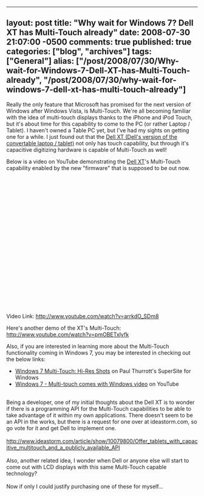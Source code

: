   ---
  layout: post
  title: "Why wait for Windows 7? Dell XT has Multi-Touch already"
  date: 2008-07-30 21:07:00 -0500
  comments: true
  published: true
  categories: ["blog", "archives"]
  tags: ["General"]
  alias: ["/post/2008/07/30/Why-wait-for-Windows-7-Dell-XT-has-Multi-Touch-already", "/post/2008/07/30/why-wait-for-windows-7-dell-xt-has-multi-touch-already"]
  ---
<!-- more -->
<p>
Really the only feature that Microsoft has promised for the next version of Windows after Windows Vista, is Multi-Touch. We&#39;re all becoming familiar with the idea of multi-touch displays thanks to the iPhone and iPod Touch, but it&#39;s about time for this capability to come to the PC (or rather Laptop / Tablet). I haven&#39;t owned a Table PC yet, but I&#39;ve had my sights on getting one for a while. I just found out that the <a href="http://www.dell.com/tablet?s=bsd&amp;cs=04">Dell XT (Dell&#39;s version of the convertable laptop / tablet)</a> not only has touch capability, but through it&#39;s capacitive digitizing hardware is capable of Multi-Touch as well!
</p>
<p>
Below is a video on YouTube demonstrating the <a href="http://www.dell.com/tablet?s=bsd&amp;cs=04">Dell XT</a>&#39;s Multi-Touch capability enabled by the new &quot;firmware&quot; that is supposed to be out now. 
</p>
<div>
<object classid="clsid:d27cdb6e-ae6d-11cf-96b8-444553540000" codebase="http://download.macromedia.com/pub/shockwave/cabs/flash/swflash.cab#version=6,0,40,0" width="425" height="344">
	<param name="width" value="425" />
	<param name="height" value="344" />
	<param name="wmode" value="transparent" />
	<param name="allowfullscreen" value="true" />
	<param name="src" value="http://www.youtube.com/v/arrkdO_SDm8&amp;hl=en&amp;fs=1" />
	<embed type="application/x-shockwave-flash" width="425" height="344" wmode="transparent" allowfullscreen="true" src="http://www.youtube.com/v/arrkdO_SDm8&amp;hl=en&amp;fs=1"></embed>
</object>
</div>
<p>
Video Link: <a href="http://www.youtube.com/watch?v=arrkdO_SDm8">http://www.youtube.com/watch?v=arrkdO_SDm8</a>
</p>
<p>
Here&#39;s another demo of the XT&#39;s Multi-Touch: <a href="http://www.youtube.com/watch?v=pmOBETxIyfk">http://www.youtube.com/watch?v=pmOBETxIyfk</a>
</p>
<p>
Also, if you are interested in learning more about the Multi-Touch functionality coming in Windows 7, you may be interested in checking out the below links:
</p>
<ul>
	<li><a href="http://www.winsupersite.com/showcase/win7_touch.asp">Windows 7 Multi-Touch: Hi-Res Shots</a> on Paul Thurrott&#39;s SuperSite for Windows&nbsp;</li>
	<li><a href="http://www.youtube.com/watch?v=zBX0ZV2CQb8">Windows 7 - Multi-touch comes with Windows video</a> on YouTube</li>
</ul>
<br />
Being a developer, one of my initial thoughts about the Dell XT is to wonder if there is a programming API for the Multi-Touch capabilities to be able to take advantage of it within my own applications. There doesn&#39;t seem to be an API in the works, but there is a request for one over at ideastorm.com, so go vote for it and get Dell to implement one.<br />
<br />
<a href="http://www.ideastorm.com/article/show/10079800/Offer_tablets_with_capacitive_multitouch_and_a_publicly_available_API">http://www.ideastorm.com/article/show/10079800/Offer_tablets_with_capacitive_multitouch_and_a_publicly_available_API</a><br />
<br />
Also, another related idea, I wonder when Dell or anyone else will start to come out with LCD displays with this same Multi-Touch capable technology?<br />
<br />
Now if only I could justify purchasing one of these for myself...<br />

